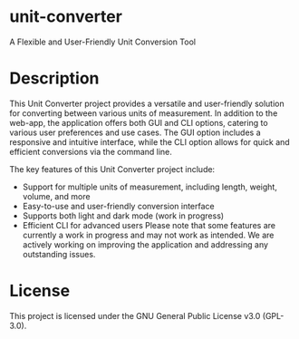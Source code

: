 # unit-converter
A Flexible and User-Friendly Unit Conversion Tool

# Description
This Unit Converter project provides a versatile and user-friendly solution for converting between various units of measurement. In addition to the web-app, the application offers both GUI and CLI options, catering to various user preferences and use cases. The GUI option includes a responsive and intuitive interface, while the CLI option allows for quick and efficient conversions via the command line.

The key features of this Unit Converter project include:

- Support for multiple units of measurement, including length, weight, volume, and more
- Easy-to-use and user-friendly conversion interface
- Supports both light and dark mode (work in progress)
- Efficient CLI for advanced users
Please note that some features are currently a work in progress and may not work as intended. We are actively working on improving the application and addressing any outstanding issues.

# License
This project is licensed under the GNU General Public License v3.0 (GPL-3.0).
